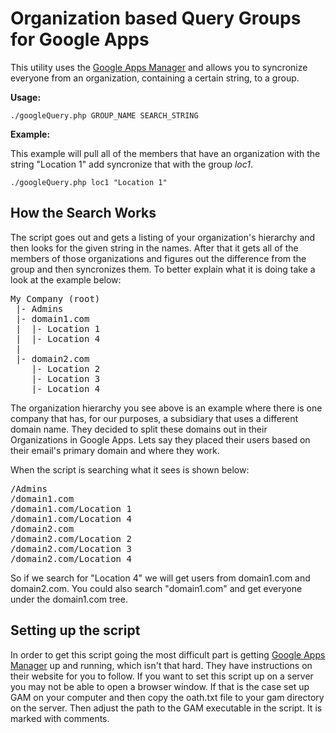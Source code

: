 Organization based Query Groups for Google Apps
===============================================

This utility uses the <a href="https://code.google.com/p/google-apps-manager/">Google Apps Manager</a> and allows you to syncronize everyone from an organization, containing a certain string, to a group.

**Usage:**

<code>./googleQuery.php GROUP_NAME SEARCH_STRING</code>

**Example:**

This example will pull all of the members that have an organization with the string "Location 1" add syncronize that with the group *loc1*.

<code>./googleQuery.php loc1 "Location 1"</code>


How the Search Works
--------------------
The script goes out and gets a listing of your organization's hierarchy and then looks for the given string in the names. After that it gets all of the members of those organizations and figures out the difference from the group and then syncronizes them. To better explain what it is doing take a look at the example below:

<pre>
My Company (root)
 |- Admins
 |- domain1.com
 |	|- Location 1
 |	|- Location 4
 |
 |- domain2.com
    |- Location 2
  	|- Location 3
	|- Location 4
</pre>

The organization hierarchy you see above is an example where there is one company that has, for our purposes, a subsidiary that uses a different domain name. They decided to split these domains out in their Organizations in Google Apps. Lets say they placed their users based on their email's primary domain and where they work.

When the script is searching what it sees is shown below:

<pre>
/Admins
/domain1.com
/domain1.com/Location 1
/domain1.com/Location 4
/domain2.com
/domain2.com/Location 2
/domain2.com/Location 3
/domain2.com/Location 4
</pre>

So if we search for "Location 4" we will get users from domain1.com and domain2.com. You could also search "domain1.com" and get everyone under the domain1.com tree.

Setting up the script
--------------------

In order to get this script going the most difficult part is getting <a href="https://code.google.com/p/google-apps-manager/">Google Apps Manager</a> up and running, which isn't that hard. They have instructions on their website for you to follow. If you want to set this script up on a server you may not be able to open a browser window. If that is the case set up GAM on your computer and then copy the oath.txt file to your gam directory on the server. Then adjust the path to the GAM executable in the script. It is marked with comments.